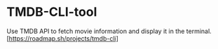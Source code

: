 # TMDB-CLI-tool
Use TMDB API to fetch movie information and display it in the terminal.[https://roadmap.sh/projects/tmdb-cli]
